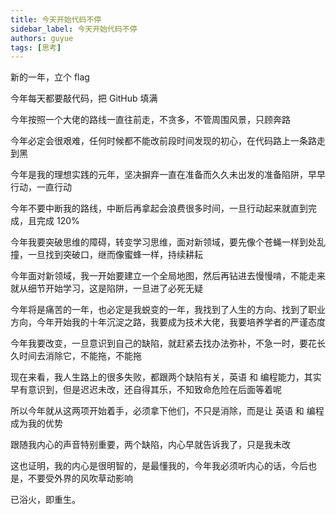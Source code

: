 ```yaml
---
title: 今天开始代码不停
sidebar_label: 今天开始代码不停
authors: guyue
tags: [思考]
---
```


新的一年，立个 flag 

今年每天都要敲代码，把 GitHub 填满

今年按照一个大佬的路线一直往前走，不贪多，不管周围风景，只顾奔路

今年必定会很艰难，任何时候都不能改前段时间发现的初心，在代码路上一条路走到黑

今年是我的理想实践的元年，坚决摒弃一直在准备而久久未出发的准备陷阱，早早行动，一直行动

今年不要中断我的路线，中断后再拿起会浪费很多时间，一旦行动起来就直到完成，且完成 120%

今年我要突破思维的障碍，转变学习思维，面对新领域，要先像个苍蝇一样到处乱撞，一旦找到突破口，继而像蜜蜂一样，持续耕耘

今年面对新领域，我一开始要建立一个全局地图，然后再钻进去慢慢啃，不能走来就从细节开始学习，这是陷阱，一旦进了必死无疑

今年将是痛苦的一年，也必定是我蜕变的一年，我找到了人生的方向、找到了职业方向，今年开始我的十年沉淀之路，我要成为技术大佬，我要培养学者的严谨态度

今年我要改变，一旦意识到自己的缺陷，就赶紧去找办法弥补，不急一时，要花长久时间去消除它，不能拖，不能拖

现在来看，我人生路上的很多失败，都跟两个缺陷有关，英语 和 编程能力，其实早有意识到，但是迟迟未改，还自得其乐，不知致命危险在后面等着呢

所以今年就从这两项开始着手，必须拿下他们，不只是消除，而是让 英语 和 编程 成为我的优势

跟随我内心的声音特别重要，两个缺陷，内心早就告诉我了，只是我未改

这也证明，我的内心是很明智的，是最懂我的，今年我必须听内心的话，今后也是，不要受外界的风吹草动影响

已浴火，即重生。

